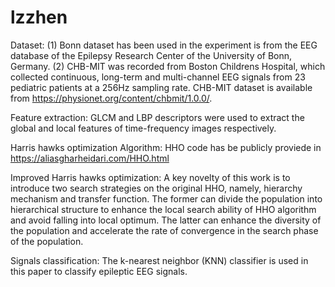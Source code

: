# lzzhen

Dataset:
(1) Bonn dataset has been used in the experiment is from the EEG database of the Epilepsy Research Center of the University of Bonn, Germany.
(2) CHB-MIT was recorded from Boston Childrens Hospital, which collected continuous, long-term and multi-channel EEG signals from 23 pediatric patients at a 256Hz sampling rate. 
CHB-MIT dataset is available from https://physionet.org/content/chbmit/1.0.0/.

Feature extraction:
GLCM and LBP descriptors were used to extract the global and local features of time-frequency images respectively.  

Harris hawks optimization Algorithm:
HHO code has be publicly proviede in https://aliasgharheidari.com/HHO.html

Improved Harris hawks optimization: 
A key novelty of this work is to introduce two search strategies on the original HHO, namely, hierarchy mechanism 
and transfer function. The former can divide the population into hierarchical structure to enhance the local search ability 
of HHO algorithm and avoid falling into local optimum. The latter can enhance the diversity of the population and 
accelerate the rate of convergence in the search phase of the population.

Signals classification:
The k-nearest neighbor (KNN) classifier is used in this paper to classify epileptic EEG signals.
